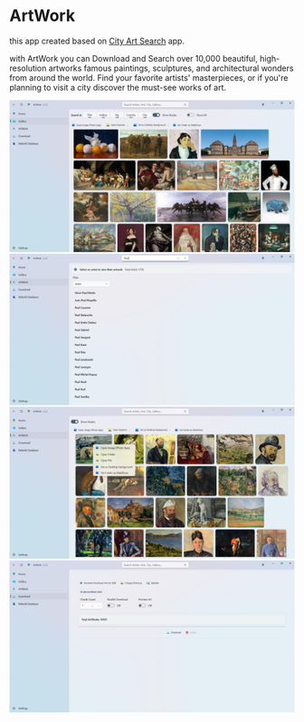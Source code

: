# ArtWork
this app created based on [City Art Search](https://www.microsoft.com/en-us/p/city-art-search/9wzdncrdtbtp#activetab=pivot:overviewtab) app.

with ArtWork you can Download and Search over 10,000 beautiful, high-resolution artworks famous paintings, sculptures, and architectural wonders from around the world. Find your favorite artists' masterpieces, or if you're planning to visit a city discover the must-see works of art.

![ArtWork](ScreenShot/1.png)
![ArtWork](ScreenShot/2.png)
![ArtWork](ScreenShot/3.png)
![ArtWork](ScreenShot/4.png)
